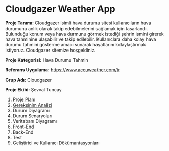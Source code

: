 # Cloudgazer Weather App

**Proje Tanımı:** Cloudgazer isimli hava durumu sitesi kullanıcıların hava durumunu anlık olarak takip edebilmelerini sağlamak için tasarlandı. Bulunduğu konum veya hava durmunu görmek istediği şehrin ismini girerek hava tahminine ulaşabilir ve takip edilebilir. Kullanıclara daha kolay hava durumu tahmini gösterme amacı sunarak hayatlarını kolaylaştırmak istiyoruz. Cloudgazer sitemize hoşgeldiniz.

**Proje Kategorisi:** Hava Durumu Tahmin

**Referans Uygulama:** https://www.accuweather.com/tr

**Grup Adı:** Cloudgazer

**Proje Ekibi:** Şevval Tuncay

1. [Proje Planı](https://github.com/sevvaltuncay/cloudgazer-weatherapp/blob/main/ProjePlan%C4%B1.md)
2. [Gereksinim Analizi](https://github.com/sevvaltuncay/cloudgazer-weatherapp/blob/main/Gereksinimler.md)
3. Durum Diyagramı
4. Durum Senaryoları
5. Veritabanı Diyagramı
6. Front-End
7. Back-End
8. Test
9. Geliştirici ve Kullanıcı Dökümantasyonları
